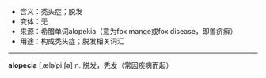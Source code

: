 - <span class="definition">含义：秃头症；脱发</span>
- <span class="definition">变体：无</span>
- <span class="definition">来源：希腊单词alopekia（意为fox mange或fox disease，即兽疥癣）</span>
- <span class="definition">用途：构成秃头症；脱发相关词汇</span>


---


<span class="vocabulary">**alopecia**</span> [ˌæləˈpiːʃə] n. 脱发，秃发（常因疾病而起）
